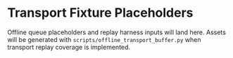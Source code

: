 # Transport Fixture Placeholders

Offline queue placeholders and replay harness inputs will land here. Assets will
be generated with `scripts/offline_transport_buffer.py` when transport replay
coverage is implemented.
